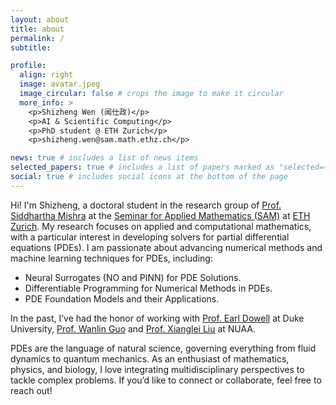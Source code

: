 ```yaml
---
layout: about
title: about
permalink: /
subtitle:

profile:
  align: right
  image: avatar.jpeg
  image_circular: false # crops the image to make it circular
  more_info: >
    <p>Shizheng Wen (闻仕政)</p>
    <p>AI & Scientific Computing</p>
    <p>PhD student @ ETH Zurich</p>
    <p>shizheng.wen@sam.math.ethz.ch</p>

news: true # includes a list of news items
selected_papers: true # includes a list of papers marked as "selected={true}"
social: true # includes social icons at the bottom of the page
---
```


Hi! I'm Shizheng, a doctoral student in the research group of [Prof. Siddhartha Mishra](https://de.wikipedia.org/wiki/Siddhartha_Mishra) at the [Seminar for Applied Mathematics (SAM)](https://math.ethz.ch/sam) at [ETH Zurich](https://ethz.ch/en.html). My research focuses on applied and computational mathematics, with a particular interest in developing solvers for partial differential equations (PDEs). I am passionate about advancing numerical methods and machine learning techniques for PDEs, including:

* Neural Surrogates (NO and PINN) for PDE Solutions.
* Differentiable Programming for Numerical Methods in PDEs.
* PDE Foundation Models and their Applications.

In the past, I’ve had the honor of working with [Prof. Earl Dowell](https://mems.duke.edu/faculty/earl-dowell) at Duke University, [Prof. Wanlin Guo](https://ifs.nuaa.edu.cn/ifs/2021/1119/c16705a279074/page.htm) and [Prof. Xianglei Liu](https://scholar.google.com/citations?hl=en&user=RxW3otEAAAAJ&view_op=list_works&sortby=pubdate) at NUAA.

PDEs are the language of natural science, governing everything from fluid dynamics to quantum mechanics. As an enthusiast of mathematics, physics, and biology, I love integrating multidisciplinary perspectives to tackle complex problems. If you’d like to connect or collaborate, feel free to reach out!
